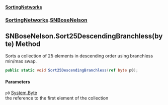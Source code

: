 #### [SortingNetworks](index.md 'index')
### [SortingNetworks](SortingNetworks.md 'SortingNetworks').[SNBoseNelson](SortingNetworks_SNBoseNelson.md 'SortingNetworks.SNBoseNelson')
## SNBoseNelson.Sort25DescendingBranchless(byte) Method
Sorts a collection of 25 elements in descending order using branchless min/max swap.  
```csharp
public static void Sort25DescendingBranchless(ref byte p0);
```
#### Parameters
<a name='SortingNetworks_SNBoseNelson_Sort25DescendingBranchless(byte)_p0'></a>
`p0` [System.Byte](https://docs.microsoft.com/en-us/dotnet/api/System.Byte 'System.Byte')  
the reference to the first element of the collection
  
